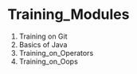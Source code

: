 # Training_Modules

1. Training on Git
2. Basics of Java
3. Training_on_Operators
4. Training_on_Oops

